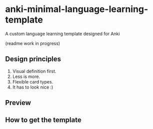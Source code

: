 # anki-minimal-language-learning-template
A custom language learning template designed for Anki

(readme work in progress)

## Design principles
1. Visual definition first. 
2. Less is more.
3. Flexible card types.
4. It has to look nice :)

## Preview


## How to get the template
